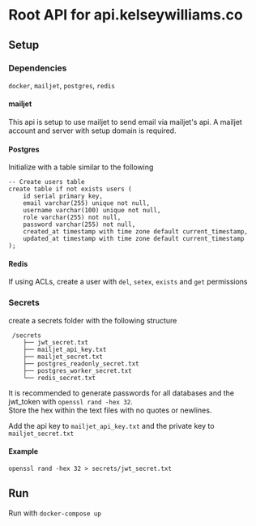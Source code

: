 # Root API for api.kelseywilliams.co
## Setup
### Dependencies
`docker`, `mailjet`, `postgres`, `redis`
#### mailjet
This api is setup to use mailjet to send email via mailjet's api.  A mailjet account and server with setup domain is required.
#### Postgres
Initialize with a table similar to the following 
```
-- Create users table
create table if not exists users (
    id serial primary key,
    email varchar(255) unique not null,
    username varchar(100) unique not null,
    role varchar(255) not null,
    password varchar(255) not null,
    created_at timestamp with time zone default current_timestamp,
    updated_at timestamp with time zone default current_timestamp
);
```
#### Redis

If using ACLs, create a user with `del`, `setex`, `exists` and `get` permissions

### Secrets
create a secrets folder with the following structure
```
 /secrets
    ├── jwt_secret.txt
    ├── mailjet_api_key.txt
    ├── mailjet_secret.txt
    ├── postgres_readonly_secret.txt
    ├── postgres_worker_secret.txt
    └── redis_secret.txt
```
It is recommended to generate passwords for all databases and the jwt_token with `openssl rand -hex 32`.  
Store the hex within the text files with no quotes or newlines.

Add the api key to `mailjet_api_key.txt` and the private key to `mailjet_secret.txt`
#### Example
`openssl rand -hex 32 > secrets/jwt_secret.txt`
## Run
Run with `docker-compose up`